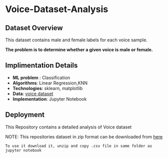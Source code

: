 # Voice-Dataset-Analysis
## Dataset Overview

This dataset contains male and female labels for each voice sample. 

**The problem is to determine whether a given voice is male or female.**

## Implimentation Details

- **ML problem** : Classification
- **Algorithms**: Linear Regression,KNN
- **Technologies**: sklearn, matplotlib
- **Data**: [voice dataset](https://github.com/abhinnpandey/Voice-Dataset-Analysis/blob/master/Voice%20dataset%20analysis/voice.csv)  
- **Implementation**: Jupyter Notebook


## Deployment
This Repository contains a detailed analysis of Voice dataset

NOTE: 
This repositories dataset in zip format can be downloaded from [here](https://github.com/abhinnpandey/Voice-Dataset-Analysis/blob/master/Voice%20dataset%20analysis/voice.csv) 


````
To use it download it, unzip and copy .csv file in same folder as jupyter notebook 
````


